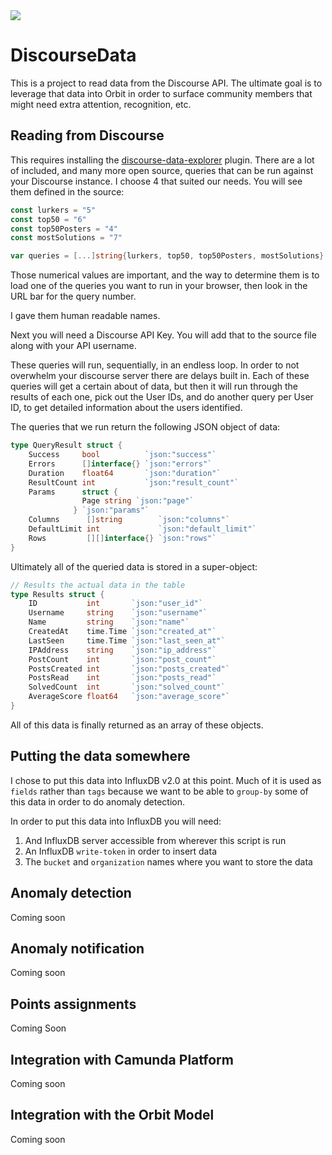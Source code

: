 <img src="https://img.shields.io/badge/Camunda%20DevRel%20Project-Created%20by%20the%20Camunda%20Developer%20Relations%20team-0Ba7B9">

# DiscourseData

This is a project to read data from the Discourse API. The ultimate goal is to leverage that data into Orbit in order to surface community members that might need extra attention, recognition, etc.

## Reading from Discourse

This requires installing the [discourse-data-explorer](https://github.com/discourse/discourse-data-explorer) plugin. There are a lot of included, and many more open source, queries that can be run against your Discourse instance. I choose 4 that suited our needs. You will see them defined in the source:

```go
const lurkers = "5"
const top50 = "6"
const top50Posters = "4"
const mostSolutions = "7"

var queries = [...]string{lurkers, top50, top50Posters, mostSolutions}
```
Those numerical values are important, and the way to determine them is to load one of the queries you want to run in your browser, then look in the URL bar for the query number.

I gave them human readable names.

Next you will need a Discourse API Key. You will add that to the source file along with your API username.

These queries will run, sequentially, in an endless loop. In order to not overwhelm your discourse server there are delays built in. Each of these queries will get a certain about of data, but then it will run through the results of each one, pick out the User IDs, and do another query per User ID, to get detailed information about the users identified.

The queries that we run return the following JSON object of data:

```go
type QueryResult struct {
	Success     bool          `json:"success"`
	Errors      []interface{} `json:"errors"`
	Duration    float64       `json:"duration"`
	ResultCount int           `json:"result_count"`
	Params      struct {
                Page string `json:"page"`
              } `json:"params"`
	Columns      []string        `json:"columns"`
	DefaultLimit int             `json:"default_limit"`
	Rows         [][]interface{} `json:"rows"`
}
```
Ultimately all of the queried data is stored in a super-object:

```go
// Results the actual data in the table
type Results struct {
	ID           int       `json:"user_id"`
	Username     string    `json:"username"`
	Name         string    `json:"name"`
	CreatedAt    time.Time `json:"created_at"`
	LastSeen     time.Time `json:"last_seen_at"`
	IPAddress    string    `json:"ip_address"`
	PostCount    int       `json:"post_count"`
	PostsCreated int       `json:"posts_created"`
	PostsRead    int       `json:"posts_read"`
	SolvedCount  int       `json:"solved_count"`
	AverageScore float64   `json:"average_score"`
}
```

All of this data is finally returned as an array of these objects.

## Putting the data somewhere

I chose to put this data into InfluxDB v2.0 at this point. Much of it is used as `fields` rather than `tags` because we want to be able to `group-by` some of this data in order to do anomaly detection.

In order to put this data into InfluxDB you will need:

1) And InfluxDB server accessible from wherever this script is run
2) An InfluxDB `write-token` in order to insert data
3) The `bucket` and `organization` names where you want to store the data


## Anomaly detection

Coming soon

## Anomaly notification

Coming soon

## Points assignments

Coming Soon

## Integration with Camunda Platform

Coming soon

## Integration with the Orbit Model

Coming soon
